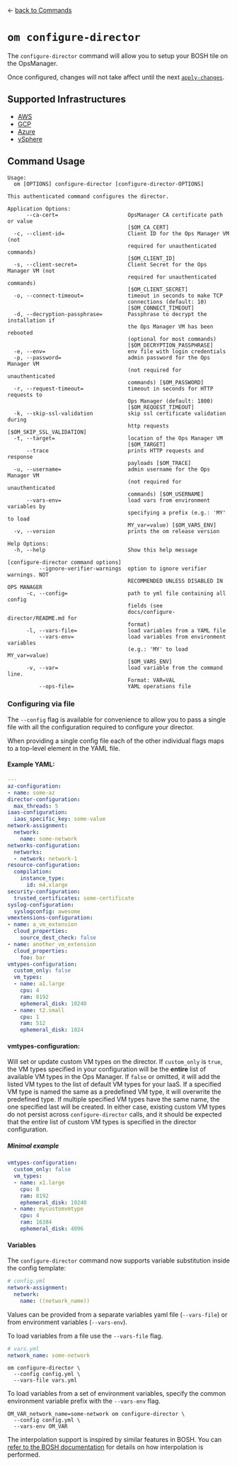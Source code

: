 <!--- This file is autogenerated from the files in docsgenerator/templates/configure-director --->
&larr; [back to Commands](../README.md)

# `om configure-director`

The `configure-director` command will allow you to setup your BOSH tile on the OpsManager.

Once configured, changes will not take affect until the next [`apply-changes`](../apply-changes/README.md).

## Supported Infrastructures
* [AWS](aws.md)
* [GCP](gcp.md)
* [Azure](azure.md)
* [vSphere](vsphere.md)

## Command Usage
```
Usage:
  om [OPTIONS] configure-director [configure-director-OPTIONS]

This authenticated command configures the director.

Application Options:
      --ca-cert=                      OpsManager CA certificate path or value
                                      [$OM_CA_CERT]
  -c, --client-id=                    Client ID for the Ops Manager VM (not
                                      required for unauthenticated commands)
                                      [$OM_CLIENT_ID]
  -s, --client-secret=                Client Secret for the Ops Manager VM (not
                                      required for unauthenticated commands)
                                      [$OM_CLIENT_SECRET]
  -o, --connect-timeout=              timeout in seconds to make TCP
                                      connections (default: 10)
                                      [$OM_CONNECT_TIMEOUT]
  -d, --decryption-passphrase=        Passphrase to decrypt the installation if
                                      the Ops Manager VM has been rebooted
                                      (optional for most commands)
                                      [$OM_DECRYPTION_PASSPHRASE]
  -e, --env=                          env file with login credentials
  -p, --password=                     admin password for the Ops Manager VM
                                      (not required for unauthenticated
                                      commands) [$OM_PASSWORD]
  -r, --request-timeout=              timeout in seconds for HTTP requests to
                                      Ops Manager (default: 1800)
                                      [$OM_REQUEST_TIMEOUT]
  -k, --skip-ssl-validation           skip ssl certificate validation during
                                      http requests [$OM_SKIP_SSL_VALIDATION]
  -t, --target=                       location of the Ops Manager VM
                                      [$OM_TARGET]
      --trace                         prints HTTP requests and response
                                      payloads [$OM_TRACE]
  -u, --username=                     admin username for the Ops Manager VM
                                      (not required for unauthenticated
                                      commands) [$OM_USERNAME]
      --vars-env=                     load vars from environment variables by
                                      specifying a prefix (e.g.: 'MY' to load
                                      MY_var=value) [$OM_VARS_ENV]
  -v, --version                       prints the om release version

Help Options:
  -h, --help                          Show this help message

[configure-director command options]
          --ignore-verifier-warnings  option to ignore verifier warnings. NOT
                                      RECOMMENDED UNLESS DISABLED IN OPS MANAGER
      -c, --config=                   path to yml file containing all config
                                      fields (see
                                      docs/configure-director/README.md for
                                      format)
      -l, --vars-file=                load variables from a YAML file
          --vars-env=                 load variables from environment variables
                                      (e.g.: 'MY' to load MY_var=value)
                                      [$OM_VARS_ENV]
      -v, --var=                      load variable from the command line.
                                      Format: VAR=VAL
          --ops-file=                 YAML operations file
```

### Configuring via file

The `--config` flag is available for convenience to allow you to pass a single
file with all the configuration required to configure your director.

When providing a single config file each of the other individual flags maps to a
top-level element in the YAML file.

#### Example YAML:
```yaml
---
az-configuration:
- name: some-az
director-configuration:
  max_threads: 5
iaas-configuration:
  iaas_specific_key: some-value
network-assignment:
  network:
    name: some-network
networks-configuration:
  networks:
  - network: network-1
resource-configuration:
  compilation:
    instance_type:
      id: m4.xlarge
security-configuration:
  trusted_certificates: some-certificate
syslog-configuration:
  syslogconfig: awesome
vmextensions-configuration:
- name: a_vm_extension
  cloud_properties:
    source_dest_check: false
- name: another_vm_extension
  cloud_properties:
    foo: bar
vmtypes-configuration:
  custom_only: false
  vm_types:
  - name: a1.large
    cpu: 4
    ram: 8192
    ephemeral_disk: 10240
  - name: t2.small
    cpu: 1
    ram: 512
    ephemeral_disk: 1024
```

#### vmtypes-configuration:

Will set or update custom VM types on the director. If `custom_only` is `true`, 
the VM types specified in your configuration will be the **entire** list of
available VM types in the Ops Manager. If `false` or omitted, it will add the 
listed VM types to the list of default VM types for your IaaS. If a specified
VM type is named the same as a predefined VM type, it will overwrite the predefined
type. If multiple specified VM types have the same name, the one specified last
will be created. In either case, existing custom VM types do not persist across
`configure-director` calls, and it should be expected that the entire list of custom
VM types is specified in the director configuration.

##### Minimal example
```yaml
vmtypes-configuration:
  custom_only: false
  vm_types:
  - name: x1.large
    cpu: 8
    ram: 8192
    ephemeral_disk: 10240
  - name: mycustomvmtype
    cpu: 4
    ram: 16384
    ephemeral_disk: 4096
```

#### Variables

The `configure-director` command now supports variable substitution inside the config template:

```yaml
# config.yml
network-assignment:
  network:
    name: ((network_name))
```

Values can be provided from a separate variables yaml file (`--vars-file`) or from environment variables (`--vars-env`).

To load variables from a file use the `--vars-file` flag.

```yaml
# vars.yml
network_name: some-network
```

```
om configure-director \
  --config config.yml \
  --vars-file vars.yml
```

To load variables from a set of environment variables, specify the common
environment variable prefix with the `--vars-env` flag.

```
OM_VAR_network_name=some-network om configure-director \
  --config config.yml \
  --vars-env OM_VAR
```

The interpolation support is inspired by similar features in BOSH. You can
[refer to the BOSH documentation](https://bosh.io/docs/cli-int/) for details on how interpolation
is performed.